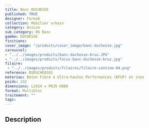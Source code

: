 ```yaml
---
title: Banc DUCHESSE
published: TRUE
designer: Forma6
collection: Mobilier urbain
category: Assise
sub_category: 06 Banc
gamme: DUCHESSE 
finitions: 
cover_image: "/produits/cover_image/banc-duchesse.jpg"
caroussel: 
- "../../images/produits/banc-duchesse-bruz.JPG"
- "../../images/produits/focus-banc-duchesse-bruz.jpg"
filaire: 
 - "../../images/produits/filaires/filaire-cantine-04.png"
reference: BSDUCHE0101
materiau: Béton Fibré à Ultra-hautes Performances (BFUP) et inox
poids: 232
dimensions: L2424 x P635 H800
format: Multibloc
traitement: ""
tags: 
---
```


## Description

